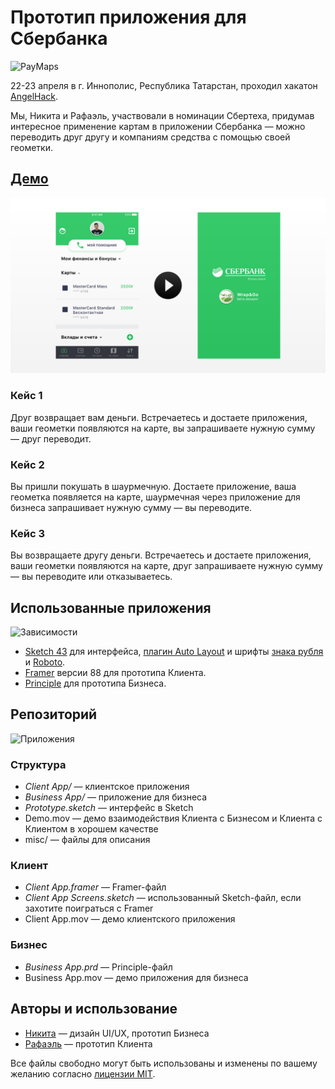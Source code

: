 # Прототип приложения для Сбербанка

![PayMaps](https://github.com/nikitashekhov/angelhack2017-sberbankapp/raw/master/misc/hero.png)

22-23 апреля в г. Иннополис, Республика Татарстан, проходил хакатон [AngelHack](http://angelhack.io/).

Мы, Никита и Рафаэль, участвовали в номинации Сбертеха, придумав интересное применение картам в приложении Сбербанка — можно переводить друг другу и компаниям средства с помощью своей геометки.

## [Демо](http://www.youtube.com/watch?v=5ykloUxKT74)
[![Демо на ютюбе](https://github.com/nikitashekhov/angelhack2017-sberbankapp/raw/master/misc/demo.png)](http://www.youtube.com/watch?v=5ykloUxKT74 "Прототип приложения для Сбербанка на хакатоне Angelhack 2017 Иннополис")

### Кейс 1
Друг возвращает вам деньги. Встречаетесь и достаете приложения, ваши геометки появляются на карте, вы запрашиваете нужную сумму — друг переводит.

### Кейс 2
Вы пришли покушать в шаурмечную. Достаете приложение, ваша геометка появляется на карте, шаурмечная через приложение для бизнеса запрашивает нужную сумму — вы переводите.

### Кейс 3
Вы возвращаете другу деньги. Встречаетесь и достаете приложения, ваши геометки появляются на карте, друг запрашиваете нужную сумму — вы переводите или отказываетесь.

## Использованные приложения
![Зависимости](https://github.com/nikitashekhov/angelhack2017-sberbankapp/raw/master/misc/dependencies.png)

* [Sketch 43](http://sketchapp.com) для интерфейса, [плагин Auto Layout](https://animaapp.github.io/Auto-Layout/) и шрифты [знака рубля](https://www.paratype.ru/store/free/ptrouble.zip) и [Roboto](https://fonts.google.com/specimen/Roboto?selection.family=Roboto).
* [Framer](https://framer.com/) версии 88 для прототипа Клиента.
* [Principle](http://principleformac.com/) для прототипа Бизнеса.

## Репозиторий
![Приложения](https://github.com/nikitashekhov/angelhack2017-sberbankapp/raw/master/misc/apps.png)

### Структура

* *Client App/* — клиентское приложения
* *Business App/* — приложение для бизнеса
* *Prototype.sketch* — интерфейс в Sketch
* Demo.mov — демо взаимодействия Клиента с Бизнесом и Клиента с Клиентом в хорошем качестве
* misc/ — файлы для описания

### Клиент
* *Client App.framer* — Framer-файл
* *Client App Screens.sketch* — использованный Sketch-файл, если захотите поиграться с Framer
* Client App.mov — демо клиентского приложения

### Бизнес
* *Business App.prd* — Principle-файл
* Business App.mov — демо приложения для бизнеса

## Авторы и использование
* [Никита](http://t.me/NikitaShekhov) — дизайн UI/UX, прототип Бизнеса
* [Рафаэль](http://t.me/SintahFeel) — прототип Клиента

Все файлы свободно могут быть использованы и изменены по вашему желанию согласно [лицензии MIT](https://github.com/nikitashekhov/angelhack2017-sberbankapp/blob/master/LICENSE).